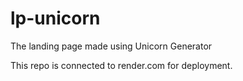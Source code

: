 # lp-unicorn
The landing page made using Unicorn Generator

This repo is connected to render.com for deployment.

